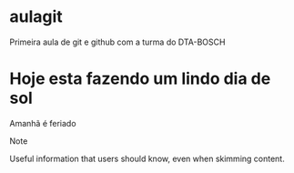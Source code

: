 # aulagit
Primeira aula de git e github com a turma do DTA-BOSCH

# Hoje esta fazendo um lindo dia de sol
Amanhã é feriado

> [!NOTE]
> Useful information that users should know, even when skimming content.